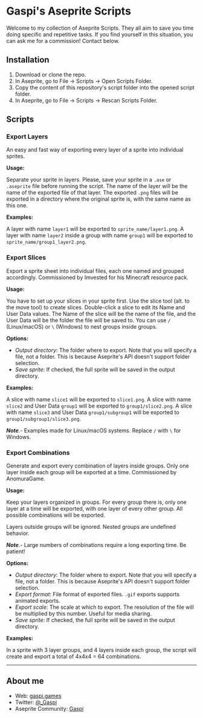 # Gaspi's Aseprite Scripts

Welcome to my collection of Aseprite Scripts. They all aim to save you time doing specific and repetitive tasks. If you find yourself in this situation, you can ask me for a commission! Contact below.

## Installation

1. Download or clone the repo.
1. In Aseprite, go to File -> Scripts -> Open Scripts Folder.
1. Copy the content of this repository's script folder into the opened script folder.
1. In Aseprite, go to File -> Scripts -> Rescan Scripts Folder.

## Scripts

### Export Layers

An easy and fast way of exporting every layer of a sprite into individual sprites.

**Usage:**  

Separate your sprite in layers. Please, save your sprite in a `.ase` or `.aseprite` file before running the script. The name of the layer will be the name of the exported file of that layer. The exported `.png` files will be exported in a directory where the original sprite is, with the same name as this one.

**Examples:**

A layer with name `layer1` will be exported to `sprite_name/layer1.png`.
A layer with name `layer2` inside a group with name `group1` will be exported to `sprite_name/group1_layer2.png`.

### Export Slices

Export a sprite sheet into individual files, each one named and grouped accordingly. Commissioned by Imvested for his Minecraft resource pack.

**Usage:**  

You have to set up your slices in your sprite first. Use the slice tool (alt. to the move tool) to create slices. Double-click a slice to edit its Name and User Data values. The Name of the slice will be the name of the file, and the User Data will be the folder the file will be saved to. You can use `/` (Linux/macOS) or `\` (Windows) to nest groups inside groups.

**Options:**  

- *Output directory*: The folder where to export. Note that you will specify a file, not a folder. This is because Aseprite's API doesn't support folder selection.
- *Save sprite*: If checked, the full sprite will be saved in the output directory.

**Examples:**  

A slice with name `slice1` will be exported to `slice1.png`.
A slice with name `slice2` and User Data `group1` will be exported to `group1/slice2.png`.
A slice with name `slice3` and User Data `group1/subgroup1` will be exported to `group1/subgroup1/slice3.png`.

***Note***.- Examples made for Linux/macOS systems. Replace `/` with `\` for Windows.  

### Export Combinations

Generate and export every combination of layers inside groups. Only one layer inside each group will be exported at a time. Commissioned by AnomuraGame.

**Usage:**

Keep your layers organized in groups. For every group there is, only one layer at a time will be exported, with one layer of every other group. All possible combinations will be exported.

Layers outside groups will be ignored. Nested groups are undefined behavior.

***Note***.- Large numbers of combinations require a long exporting time. Be patient!

**Options:**

- *Output directory*: The folder where to export. Note that you will specify a file, not a folder. This is because Aseprite's API doesn't support folder selection.
- *Export format*: File format of exported files. `.gif` exports supports animated exports.
- *Export scale*: The scale at which to export. The resolution of the file will be multiplied by this number. Useful for media sharing.
- *Save sprite*: If checked, the full sprite will be saved in the output directory.

**Examples:**

In a sprite with 3 layer groups, and 4 layers inside each group, the script will create and export a total of 4x4x4 = 64 combinations.

---

## About me

- Web: [gaspi.games](http://gaspi.games/)
- Twitter: [@_Gaspi](https://twitter.com/@_Gaspi)
- Aseprite Community: [Gaspi](https://community.aseprite.org/u/Gaspi/summary)